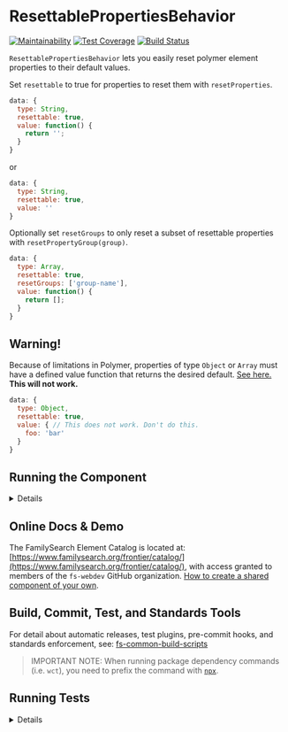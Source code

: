 # ResettablePropertiesBehavior

[![Maintainability](https://api.codeclimate.com/v1/badges/318eef8436381115b3e9/maintainability)](https://codeclimate.com/github/fs-webdev/resettable-properties-behavior/maintainability) [![Test Coverage](https://api.codeclimate.com/v1/badges/318eef8436381115b3e9/test_coverage)](https://codeclimate.com/github/fs-webdev/resettable-properties-behavior/test_coverage) [![Build Status](https://travis-ci.org/fs-webdev/resettable-properties-behavior.svg?branch=master)](https://travis-ci.com/fs-webdev/resettable-properties-behavior)

`ResettablePropertiesBehavior` lets you easily reset polymer element properties to their default values.

Set `resettable` to true for properties to reset them with `resetProperties`.

```javascript
data: {
  type: String,
  resettable: true,
  value: function() {
    return '';
  }
}
```
or
```javascript
data: {
  type: String,
  resettable: true,
  value: ''
}
```

Optionally set `resetGroups` to only reset a subset of resettable properties with `resetPropertyGroup(group)`.

```javascript
data: {
  type: Array,
  resettable: true,
  resetGroups: ['group-name'],
  value: function() {
    return [];
  }
}
```

## Warning!
Because of limitations in Polymer, properties of type `Object` or `Array` must have a defined value function that returns the desired default.
[See here.](https://www.polymer-project.org/1.0/docs/devguide/properties)
**This will not work.**
```javascript
data: {
  type: Object,
  resettable: true,
  value: { // This does not work. Don't do this.
    foo: 'bar'
  }
}
```

## Running the Component

<details>

1. (Once) Install or update the [Polymer CLI](https://www.npmjs.com/package/polymer-cli): ```npm i -g polymer-cli```
1. (Once) Install the [frontier-cli](https://github.com/fs-webdev/frontier-cli): ```npm i -g https://github.com/fs-webdev/frontier-cli```
1. Run `npm install` to get dependencies needed to set up the unit testing framework, useful commit hooks, and standards tools (`bower install` is also run as a post-install step).
1. Or (if you want to live dangerously) just run `bower install` to load all of the component's primary dependencies.
1. Run `polymer analyze > analysis.json` to initialize the docs page.

This component's auto-generated documentation is viewable by running:

```bash
frontier element serve
```

> NOTE: If you attempt to `frontier element serve` on a clean install, you will get an error, stating that the analysis.json file (used to populate the documentation page) does not exist. You can fix this by either running `frontier element serve -a`, or by auto-loading the demo page via:

```bash
frontier element serve -d
```

This component's demo page is viewable by running the above command.

</details>

## Online Docs & Demo

The FamilySearch Element Catalog is located at: [https://www.familysearch.org/frontier/catalog/](https://www.familysearch.org/frontier/catalog/), with access granted to members of the `fs-webdev` GitHub organization. [How to create a shared component of your own](https://www.familysearch.org/frontier/ui-components/creating-a-new-web-component/).

## Build, Commit, Test, and Standards Tools

For detail about automatic releases, test plugins, pre-commit hooks, and standards enforcement, see: [fs-common-build-scripts](https://github.com/fs-webdev/fs-common-build-scripts#)

> IMPORTANT NOTE: When running package dependency commands (i.e. `wct`), you need to prefix the command with [`npx`](https://medium.com/@maybekatz/introducing-npx-an-npm-package-runner-55f7d4bd282b).

## Running Tests

<details>

This component is set up to be tested via [web-component-tester](https://github.com/Polymer/web-component-tester).

To run tests locally (skipping sauce), run:

```bash
npm test
```

which will run unit tests locally via `wct`.

To run against sauce (skipping local), run:

```bash
npm run test:ci
```

If you need to debug locally (keeping the browser open), run:

```bash
npm run test:persistent
```

or

```bash
polymer test --skip-plugin sauce --local chrome -p
```

If you want to run the full suite of SauceLabs browser tests, run:

```bash
npx wct test/index.html --configFile wct.conf.json  --sauce-username {USERNAME} --sauce-access-key {ACCESS_KEY}
```

> NOTE: You can export `SAUCE_USERNAME` and `SAUCE_ACCESS_KEY` in your `.bash_profile` to be able to simply run `npx wct` without needing additional options.

</details>
